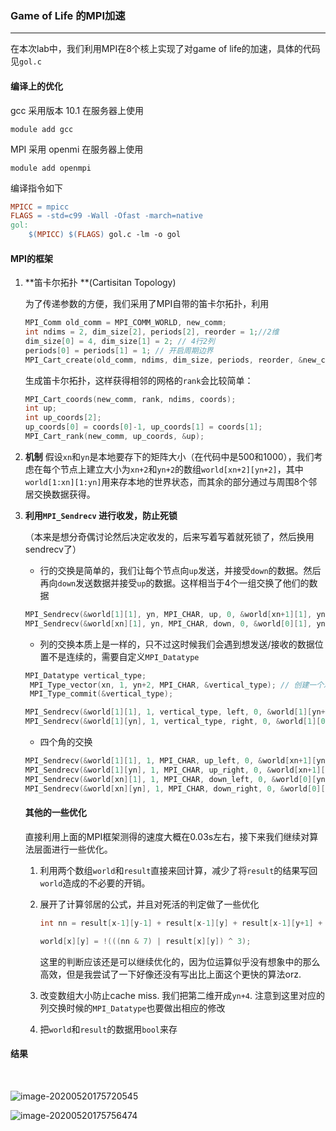 ### Game of Life 的MPI加速

---

在本次lab中，我们利用MPI在8个核上实现了对game of life的加速，具体的代码见`gol.c`

#### 编译上的优化

gcc 采用版本 10.1 在服务器上使用

```shell
module add gcc
```

MPI 采用 openmi  在服务器上使用

```
module add openmpi
```

编译指令如下

```makefile
MPICC = mpicc
FLAGS = -std=c99 -Wall -Ofast -march=native
gol:
	$(MPICC) $(FLAGS) gol.c -lm -o gol
```

#### MPI的框架

1. **笛卡尔拓扑 **(Cartisitan Topology)

   为了传递参数的方便，我们采用了MPI自带的笛卡尔拓扑，利用

   ```c
   MPI_Comm old_comm = MPI_COMM_WORLD, new_comm;
   int ndims = 2, dim_size[2], periods[2], reorder = 1;//2维
   dim_size[0] = 4, dim_size[1] = 2; // 4行2列
   periods[0] = periods[1] = 1; // 开启周期边界
   MPI_Cart_create(old_comm, ndims, dim_size, periods, reorder, &new_comm);
   ```

   

   生成笛卡尔拓扑，这样获得相邻的网格的`rank`会比较简单：

    ```c
    MPI_Cart_coords(new_comm, rank, ndims, coords);
    int up;
    int up_coords[2];
    up_coords[0] = coords[0]-1, up_coords[1] = coords[1];
    MPI_Cart_rank(new_comm, up_coords, &up);
    ```

2. **机制**
   假设`xn`和`yn`是本地要存下的矩阵大小（在代码中是500和1000），我们考虑在每个节点上建立大小为`xn+2`和`yn+2`的数组`world[xn+2][yn+2]`，其中`world[1:xn][1:yn]`用来存本地的世界状态，而其余的部分通过与周围8个邻居交换数据获得。
   
3. **利用`MPI_Sendrecv`  进行收发，防止死锁**

   （本来是想分奇偶讨论然后决定收发的，后来写着写着就死锁了，然后换用sendrecv了）

   - 行的交换是简单的，我们让每个节点向`up`发送，并接受`down`的数据。然后再向`down`发送数据并接受`up`的数据。这样相当于4个一组交换了他们的数据

   ```c
   MPI_Sendrecv(&world[1][1], yn, MPI_CHAR, up, 0, &world[xn+1][1], yn, MPI_CHAR, down, 0, new_comm, MPI_STATUS_IGNORE);
   MPI_Sendrecv(&world[xn][1], yn, MPI_CHAR, down, 0, &world[0][1], yn, MPI_CHAR, up, 0, new_comm, MPI_STATUS_IGNORE);
   ```

   - 列的交换本质上是一样的，只不过这时候我们会遇到想发送/接收的数据位置不是连续的，需要自定义`MPI_Datatype`


   ```c
   MPI_Datatype vertical_type;
    MPI_Type_vector(xn, 1, yn+2, MPI_CHAR, &vertical_type); // 创建一个总长度是xn,每个block size是1, stride是yn+2的列向量
    MPI_Type_commit(&vertical_type);
   ```

    ```c
   MPI_Sendrecv(&world[1][1], 1, vertical_type, left, 0, &world[1][yn+1], 1, vertical_type, right, 0, new_comm, MPI_STATUS_IGNORE); // send to left and recv from right
   MPI_Sendrecv(&world[1][yn], 1, vertical_type, right, 0, &world[1][0], 1, vertical_type, left, 0, new_comm, MPI_STATUS_IGNORE); //  send to right and recv from left
    ```
   - 四个角的交换

   ```c
   MPI_Sendrecv(&world[1][1], 1, MPI_CHAR, up_left, 0, &world[xn+1][yn+1], 1, MPI_CHAR, down_right, 0, new_comm, MPI_STATUS_IGNORE); // send to up_left and recv from down_right
   MPI_Sendrecv(&world[1][yn], 1, MPI_CHAR, up_right, 0, &world[xn+1][0], 1, MPI_CHAR, down_left, 0, new_comm, MPI_STATUS_IGNORE); // send to up_right and recv from down_left
   MPI_Sendrecv(&world[xn][1], 1, MPI_CHAR, down_left, 0, &world[0][yn+1], 1, MPI_CHAR, up_right, 0, new_comm, MPI_STATUS_IGNORE); // send to down_left and recv from down_right
   MPI_Sendrecv(&world[xn][yn], 1, MPI_CHAR, down_right, 0, &world[0][0], 1, MPI_CHAR, up_left, 0, new_comm, MPI_STATUS_IGNORE); // send to down_right and recv from up_left
   ```

   #### 其他的一些优化

   直接利用上面的MPI框架测得的速度大概在0.03s左右，接下来我们继续对算法层面进行一些优化。

   1. 利用两个数组`world`和`result`直接来回计算，减少了将`result`的结果写回`world`造成的不必要的开销。

   2. 展开了计算邻居的公式，并且对死活的判定做了一些优化

      ```c
      int nn = result[x-1][y-1] + result[x-1][y] + result[x-1][y+1] + result[x][y-1] + result[x][y+1] + result[x+1][y-1] + result[x+1][y] + result[x+1][y+1];
      
      world[x][y] = !(((nn & 7) | result[x][y]) ^ 3);
      ```

      这里的判断应该还是可以继续优化的，因为位运算似乎没有想象中的那么高效，但是我尝试了一下好像还没有写出比上面这个更快的算法orz.
      
   3. 改变数组大小防止cache miss. 我们把第二维开成`yn+4`. 注意到这里对应的列交换时候的`MPI_Datatype`也要做出相应的修改

   4. 把`world`和`result`的数据用`bool`来存

#### 结果

​      

![image-20200520175720545](C:\Users\linti\AppData\Roaming\Typora\typora-user-images\image-20200520175720545.png)

![image-20200520175756474](C:\Users\linti\AppData\Roaming\Typora\typora-user-images\image-20200520175756474.png)